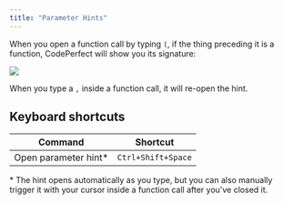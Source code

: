 ```yaml
---
title: "Parameter Hints"
---
```


When you open a function call by typing `(`, if the thing preceding it is a
function, CodePerfect will show you its signature:

![](/parameter-hint.png)

When you type a `,` inside a function call, it will re-open the hint.

## Keyboard shortcuts

| Command               | Shortcut           |
| --------------------- | ------------------ |
| Open parameter hint\* | `Ctrl+Shift+Space` |

\* The hint opens automatically as you type, but you can also manually trigger
it with your cursor inside a function call after you've closed it.
